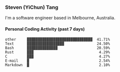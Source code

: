 ### Steven (YiChun) Tang

I'm a software engineer based in Melbourne, Australia.

#### Personal Coding Activity (past 7 days)
```
other     ▓▓▓▓▓▓▓▓▓▓▓▓▓▓▓▓▓▓▓▓▓▓▓▓▓▓▓▓▓▓  41.71%
Text      ▓▓▓▓▓▓▓▓▓▓▓▓▓▓▓▓▓               24.50%
Bash      ▓▓▓▓▓▓▓▓▓▓▓▓▓▓                  20.59%
Rust      ▓▓▓                              4.29%
C         ▓▓▓                              4.27%
E-mail    ▓                                2.54%
Markdown  ▓                                2.10%
```
